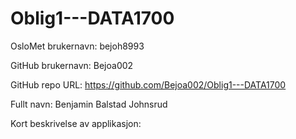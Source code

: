 # Oblig1---DATA1700

OsloMet brukernavn: bejoh8993

GitHub brukernavn: Bejoa002

GitHub repo URL: https://github.com/Bejoa002/Oblig1---DATA1700

Fullt navn: Benjamin Balstad Johnsrud

Kort beskrivelse av applikasjon: